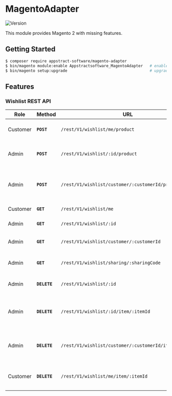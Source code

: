 # MagentoAdapter

![Version](https://img.shields.io/badge/version-1.0.0-blue.svg?cacheSeconds=2592000)

This module provides Magento 2 with missing features.

## Getting Started

```bash
$ composer require appstract-software/magento-adapter
$ bin/magento module:enable Appstractsoftware_MagentoAdapter   # enable the module
$ bin/magento setup:upgrade                                    # upgrade Magento database schemas
```

## Features

### Wishlist REST API

| Role     | Method       | URL                                                   | Description                                         |
| -------- | ------------ | ----------------------------------------------------- | --------------------------------------------------- |
| Customer | **`POST`**   | `/rest/V1/wishlist/me/product`                        | Add product to my wishlist                          |
| Admin    | **`POST`**   | `/rest/V1/wishlist/:id/product`                       | Add product to wishlist by id                       |
| Admin    | **`POST`**   | `/rest/V1/wishlist/customer/:customerId/product`      | Add product to wishlist by customer id.             |
| Customer | **`GET`**    | `/rest/V1/wishlist/me`                                | Get my wishlist                                     |
| Admin    | **`GET`**    | `/rest/V1/wishlist/:id`                               | Get wishlist by id                                  |
| Admin    | **`GET`**    | `/rest/V1/wishlist/customer/:customerId`              | Get wishlist by customer id                         |
| Admin    | **`GET`**    | `/rest/V1/wishlist/sharing/:sharingCode`              | Get wishlist by sharing code                        |
| Admin    | **`DELETE`** | `/rest/V1/wishlist/:id`                               | Delete wishlist by id                               |
| Admin    | **`DELETE`** | `/rest/V1/wishlist/:id/item/:itemId`                  | Delete item by item id from wishlist by id          |
| Admin    | **`DELETE`** | `/rest/V1/wishlist/customer/:customerId/item/:itemId` | Delete item by item id from wishlist by customer id |
| Customer | **`DELETE`** | `/rest/V1/wishlist/me/item/:itemId`                   | Delete item by item id from my wishlist             |
